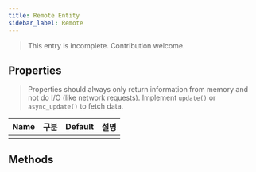 ```yaml
---
title: Remote Entity
sidebar_label: Remote
---
```


> This entry is incomplete. Contribution welcome.

## Properties

> Properties should always only return information from memory and not do I/O (like network requests). Implement `update()` or `async_update()` to fetch data.

| Name | 구분 | Default | 설명 |
| ---- | -- | ------- | -- |
|      |    |         |    |

## Methods